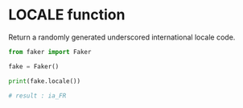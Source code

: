 # **LOCALE** function

Return a randomly generated underscored international locale code.

```py
from faker import Faker

fake = Faker()

print(fake.locale())

# result : ia_FR
```
